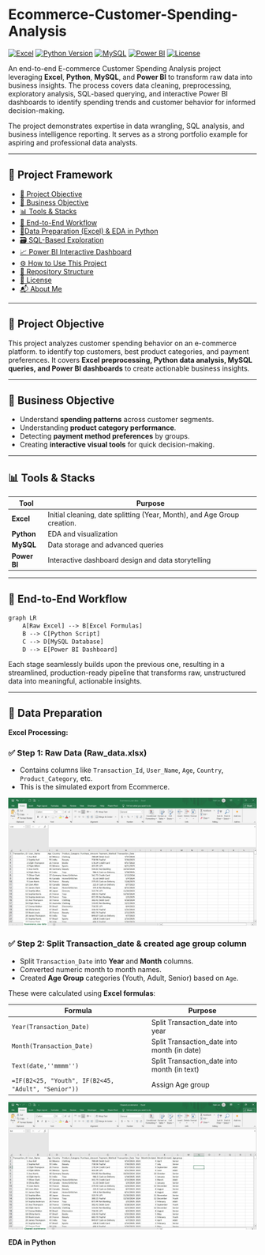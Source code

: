 # Ecommerce-Customer-Spending-Analysis

[![Excel](https://img.shields.io/badge/Excel-2019-darkgreen)](https://www.microsoft.com/en-in/microsoft-365/previous-versions/microsoft-office-2019)
[![Python Version](https://img.shields.io/badge/Python-3.9-blue)](https://www.python.org/)
[![MySQL](https://img.shields.io/badge/Database-MySQL-informational)](https://www.mysql.com/)
[![Power BI](https://img.shields.io/badge/Visualization-Power_BI-yellow)](https://www.microsoft.com/en-us/power-platform/products/power-bi)
[![License](https://img.shields.io/badge/License-MIT-blue)](https://github.com/PalakJain-Analytics/Ecommerce-Customer-Spending-Analysis/tree/main?tab=MIT-1-ov-file)

An end-to-end E-commerce Customer Spending Analysis project leveraging **Excel**, **Python**, **MySQL**, and **Power BI** to transform raw data into business insights.
The process covers data cleaning, preprocessing, exploratory analysis, SQL-based querying, and interactive Power BI dashboards to identify spending trends and customer behavior for informed decision-making.

The project demonstrates expertise in data wrangling, SQL analysis, and business intelligence reporting. It serves as a strong portfolio example for aspiring and professional data analysts.

---

## 📘 Project Framework

- [🎯 Project Objective](#-project-objective)
- [📌 Business Objective](#-business-objective)
- [📊 Tools & Stacks](#-tools--stacks)
- [🔁 End-to-End Workflow](#-end-to-end-workflow)
- [🧹Data Preparation (Excel) & EDA in Python](#data-preparation-excel--eda-in-python)
- [🗃 SQL-Based Exploration](#sql-based-exploration) 
- [📈 Power BI Interactive Dashboard](#powerbi-interactive-dashboard)
- [⚙ How to Use This Project](#-how-to-use-this-project)
- [📂 Repository Structure](#-repository-structure)
- [📝 License](#-license)
- [📬 About Me](#-about-me)

---

## 🎯 Project Objective

This project analyzes customer spending behavior on an e-commerce platform.   to identify top customers, best product categories, and payment preferences.
It covers **Excel preprocessing, Python data analysis, MySQL queries, and Power BI dashboards** to create actionable business insights.


---

## 📌 Business Objective

- Understand **spending patterns** across customer segments.  
- Understanding **product category performance**.
- Detecting **payment method preferences** by groups.
- Creating **interactive visual tools** for quick decision-making.

---

## 📊 Tools & Stacks

| Tool        | Purpose                                                                  |
|-------------|-----------------------------------------------------------------         |
| **Excel**   | Initial cleaning, date splitting (Year, Month), and Age Group creation.  |
| **Python**  | EDA and visualization                                                    |
| **MySQL**   | Data storage and advanced queries                                        |
| **Power BI**| Interactive dashboard design and data storytelling                       |

---

## 🔁 End-to-End Workflow

```mermaid
graph LR
    A[Raw Excel] --> B[Excel Formulas]
    B --> C[Python Script]
    C --> D[MySQL Database]
    D --> E[Power BI Dashboard]
```

Each stage seamlessly builds upon the previous one, resulting in a streamlined, production-ready pipeline that transforms raw, unstructured data into meaningful, actionable insights.

---

## 🧹 Data Preparation
**Excel Processing:**

### ✅ Step 1: Raw Data (Raw_data.xlsx)
- Contains columns like `Transaction_Id`, `User_Name`, `Age`, `Country`, `Product_Category`, etc.
- This is the simulated export from Ecommerce.

![Raw Excel Data](Images/Ecommerce%20raw%20data.jpg)

### ✅ Step 2: Split Transaction_date & created age group column 
- Split `Transaction_Date` into **Year** and **Month** columns.
- Converted numeric month to month names.
- Created **Age Group** categories (Youth, Adult, Senior) based on `Age`.

  
These were calculated using **Excel formulas**:


| Formula | Purpose |
|--------|---------|
| `Year(Transaction_Date)` | Split Transaction_date into year |
| `Month(Transaction_Date)` | Split Transaction_date into month (in date) |
| `Text(date,''mmmm'')` | Split Transaction_date into month (in text) |
| `=IF(B2<25, "Youth", IF(B2<45, "Adult", "Senior"))` | Assign Age group |


![Cleaned Excel Data](Images/Cleaned_ecommerce.jpg)

**EDA in Python**
